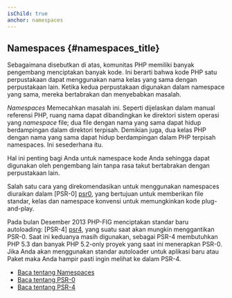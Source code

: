 ```yaml
---
isChild: true
anchor: namespaces
---
```


## Namespaces {#namespaces_title}

Sebagaimana disebutkan di atas, komunitas PHP memiliki banyak pengembang menciptakan banyak kode. Ini berarti bahwa
kode PHP satu perpustakaan dapat menggunakan nama kelas yang sama dengan perpustakaan lain. Ketika kedua perpustakaan digunakan
dalam namespace yang sama, mereka bertabrakan dan menyebabkan masalah.


_Namespaces_ Memecahkan masalah ini. Seperti dijelaskan dalam manual referensi PHP, ruang nama dapat dibandingkan
ke direktori sistem operasi yang _namespace_ file; dua file dengan nama yang sama dapat hidup berdampingan dalam
direktori terpisah. Demikian juga, dua kelas PHP dengan nama yang sama dapat hidup berdampingan dalam PHP terpisah
namespaces. Ini sesederhana itu.

Hal ini penting bagi Anda untuk namespace kode Anda sehingga dapat digunakan oleh pengembang lain tanpa rasa takut
bertabrakan dengan perpustakaan lain.

Salah satu cara yang direkomendasikan untuk menggunakan namespaces diuraikan dalam [PSR-0] [psr0], yang bertujuan untuk memberikan file standar, kelas dan namespace konvensi untuk memungkinkan kode plug-and-play.

Pada bulan Desember 2013 PHP-FIG menciptakan standar baru autoloading: [PSR-4] [psr4], yang suatu saat akan
mungkin menggantikan PSR-0. Saat ini keduanya masih digunakan, sebagai PSR-4 membutuhkan PHP 5.3 dan banyak PHP 5.2-only
proyek yang saat ini menerapkan PSR-0. Jika Anda akan menggunakan standar autoloader untuk aplikasi baru atau
Paket maka Anda hampir pasti ingin melihat ke dalam PSR-4.

* [Baca tentang Namespaces][namespaces]
* [Baca tentang PSR-0][psr0]
* [Baca tentang PSR-4][psr4]

[namespaces]: http://php.net/manual/en/language.namespaces.php
[psr0]: https://github.com/php-fig/fig-standards/blob/master/accepted/PSR-0.md
[psr4]: https://github.com/php-fig/fig-standards/blob/master/accepted/PSR-4-autoloader.md
